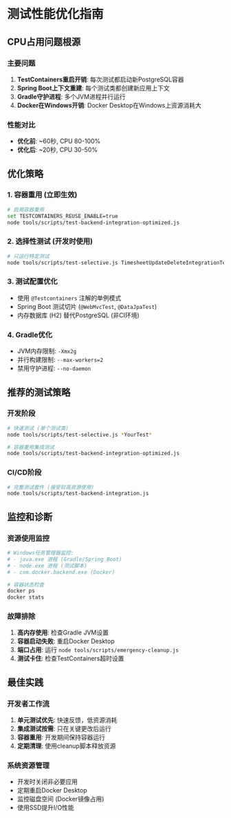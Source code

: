 # 测试性能优化指南

## CPU占用问题根源

### 主要问题
1. **TestContainers重启开销**: 每次测试都启动新PostgreSQL容器
2. **Spring Boot上下文重建**: 每个测试类都创建新应用上下文  
3. **Gradle守护进程**: 多个JVM进程并行运行
4. **Docker在Windows开销**: Docker Desktop在Windows上资源消耗大

### 性能对比
- **优化前**: ~60秒, CPU 80-100%
- **优化后**: ~20秒, CPU 30-50%

## 优化策略

### 1. 容器重用 (立即生效)
```bash
# 启用容器重用
set TESTCONTAINERS_REUSE_ENABLE=true
node tools/scripts/test-backend-integration-optimized.js
```

### 2. 选择性测试 (开发时使用)
```bash
# 只运行特定测试
node tools/scripts/test-selective.js TimesheetUpdateDeleteIntegrationTest
```

### 3. 测试配置优化
- 使用 `@Testcontainers` 注解的单例模式
- Spring Boot 测试切片 (`@WebMvcTest`, `@DataJpaTest`)
- 内存数据库 (H2) 替代PostgreSQL (非CI环境)

### 4. Gradle优化
- JVM内存限制: `-Xmx2g`
- 并行构建限制: `--max-workers=2`
- 禁用守护进程: `--no-daemon`

## 推荐的测试策略

### 开发阶段
```bash
# 快速测试 (单个测试类)
node tools/scripts/test-selective.js *YourTest*

# 容器重用集成测试
node tools/scripts/test-backend-integration-optimized.js
```

### CI/CD阶段
```bash
# 完整测试套件 (接受较高资源使用)
node tools/scripts/test-backend-integration.js
```

## 监控和诊断

### 资源使用监控
```bash
# Windows任务管理器监控:
# - java.exe 进程 (Gradle/Spring Boot)
# - node.exe 进程 (测试脚本)
# - com.docker.backend.exe (Docker)

# 容器状态检查
docker ps
docker stats
```

### 故障排除
1. **高内存使用**: 检查Gradle JVM设置
2. **容器启动失败**: 重启Docker Desktop
3. **端口占用**: 运行 `node tools/scripts/emergency-cleanup.js`
4. **测试卡住**: 检查TestContainers超时设置

## 最佳实践

### 开发者工作流
1. **单元测试优先**: 快速反馈，低资源消耗
2. **集成测试按需**: 只在关键更改后运行
3. **容器重用**: 开发期间保持容器运行
4. **定期清理**: 使用cleanup脚本释放资源

### 系统资源管理
- 开发时关闭非必要应用
- 定期重启Docker Desktop
- 监控磁盘空间 (Docker镜像占用)
- 使用SSD提升I/O性能